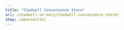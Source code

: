 ```yaml
---
title: "Chadwell Convenience Store"
url: /chadwell-st-mary/chadwell-convenience-store/
shop: Lebensmittel
---
```

